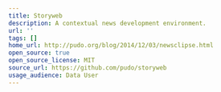 ```yaml
---
title: Storyweb
description: A contextual news development environment.
url: ''
tags: []
home_url: http://pudo.org/blog/2014/12/03/newsclipse.html
open_source: true
open_source_license: MIT
source_url: https://github.com/pudo/storyweb
usage_audience: Data User
---
```

